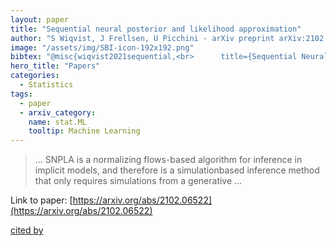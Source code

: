 ```yaml
---
layout: paper
title: "Sequential neural posterior and likelihood approximation"
author: "S Wiqvist, J Frellsen, U Picchini - arXiv preprint arXiv:2102.06522, 2021 - arxiv.org"
image: "/assets/img/SBI-icon-192x192.png"
bibtex: "@misc{wiqvist2021sequential,<br>      title={Sequential Neural Posterior and Likelihood Approximation}, <br>      author={Samuel Wiqvist and Jes Frellsen and Umberto Picchini},<br>      year={2021},<br>      eprint={2102.06522},<br>      archivePrefix={arXiv},<br>      primaryClass={stat.ML}<br>}"
hero_title: "Papers"
categories:
  - Statistics
tags:
  - paper
  - arxiv_category:
    name: stat.ML
    tooltip: Machine Learning
---
```

>… SNPLA is a normalizing flows-based algorithm for inference in implicit models, and therefore is a simulationbased inference method that only requires simulations from a generative …

Link to paper: [https://arxiv.org/abs/2102.06522](https://arxiv.org/abs/2102.06522)

[cited by](https://scholar.google.com/scholar?cites=12956564362327319263&as_sdt=2005&sciodt=0,5&hl=en&num=20)
